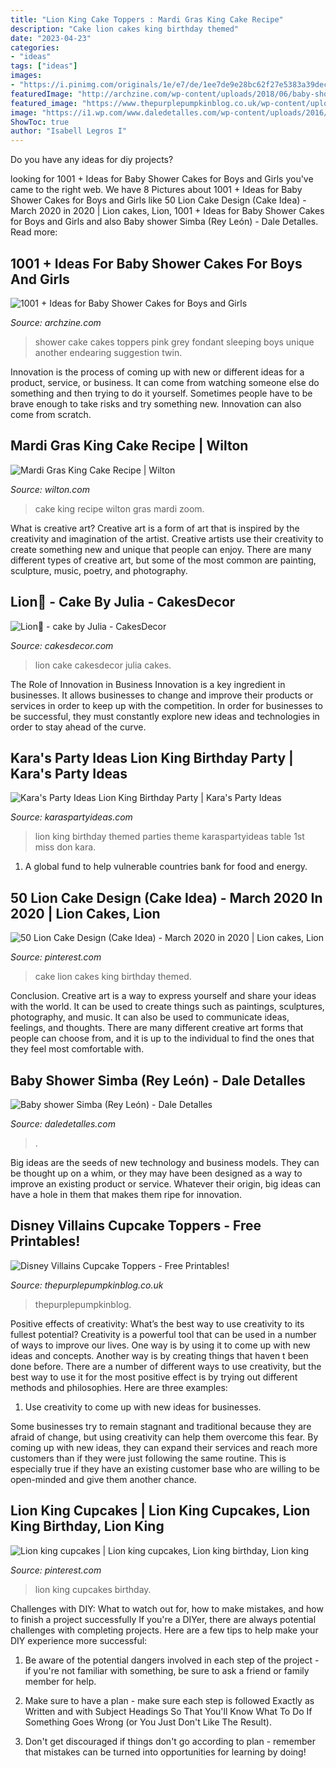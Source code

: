 ```yaml
---
title: "Lion King Cake Toppers : Mardi Gras King Cake Recipe"
description: "Cake lion cakes king birthday themed"
date: "2023-04-23"
categories:
- "ideas"
tags: ["ideas"]
images:
- "https://i.pinimg.com/originals/1e/e7/de/1ee7de9e28bc62f27e5383a39dec7161.jpg"
featuredImage: "http://archzine.com/wp-content/uploads/2018/06/baby-shower-cake-toppers-girl-little-sleeping-baby-figurine-with-pink-cap-and-grey-diaper-resting-on-a-small-grey-pillow-all-made-from-fondant-on-top-of-a-white-cake-decorated-with-pearls.jpg"
featured_image: "https://www.thepurplepumpkinblog.co.uk/wp-content/uploads/2015/10/Free-Disney-Villains-Cupcake-Toppers-Printable.jpg"
image: "https://i1.wp.com/www.daledetalles.com/wp-content/uploads/2016/07/baby-shower-simba16.jpg"
ShowToc: true
author: "Isabell Legros I"
---
```



Do you have any ideas for diy projects?

	

		
looking for 1001 + Ideas for Baby Shower Cakes for Boys and Girls you've came to the right web. We have 8 Pictures about 1001 + Ideas for Baby Shower Cakes for Boys and Girls like 50 Lion Cake Design (Cake Idea) - March 2020 in 2020 | Lion cakes, Lion, 1001 + Ideas for Baby Shower Cakes for Boys and Girls and also Baby shower Simba (Rey León) - Dale Detalles. Read more:
		
    
## 1001 + Ideas For Baby Shower Cakes For Boys And Girls

<img loading=lazy src="http://archzine.com/wp-content/uploads/2018/06/baby-shower-cake-toppers-girl-little-sleeping-baby-figurine-with-pink-cap-and-grey-diaper-resting-on-a-small-grey-pillow-all-made-from-fondant-on-top-of-a-white-cake-decorated-with-pearls.jpg" onerror="this.onerror=null;this.src='https://tse3.mm.bing.net/th?id=OIP.HKYZ0o4ZkAj9N0fPKebLgAHaGJ&amp;pid=15.1';" alt="1001 + Ideas for Baby Shower Cakes for Boys and Girls">

_Source: archzine.com_

>shower cake cakes toppers pink grey fondant sleeping boys unique another endearing suggestion twin. 

	

Innovation is the process of coming up with new or different ideas for a product, service, or business. It can come from watching someone else do something and then trying to do it yourself. Sometimes people have to be brave enough to take risks and try something new. Innovation can also come from scratch.

    
## Mardi Gras King Cake Recipe | Wilton

<img loading=lazy src="https://www.wilton.com/dw/image/v2/AAWA_PRD/on/demandware.static/-/Sites-wilton-project-master/default/dw19f98129/images/project/WLRECIP-8790/KingCakeRecipe.jpg?sw=1440&amp;sh=750&amp;sm=fit" onerror="this.onerror=null;this.src='https://tse1.mm.bing.net/th?id=OIP.fvj561KF8i4GfC4RcMGx6gHaHa&amp;pid=15.1';" alt="Mardi Gras King Cake Recipe | Wilton">

_Source: wilton.com_

>cake king recipe wilton gras mardi zoom. 

	

What is creative art?
Creative art is a form of art that is inspired by the creativity and imagination of the artist. Creative artists use their creativity to create something new and unique that people can enjoy. There are many different types of creative art, but some of the most common are painting, sculpture, music, poetry, and photography.

    
## Lion🦁 - Cake By Julia - CakesDecor

<img loading=lazy src="https://pic.cakesdecor.com/m/xbhovjj3hftxvpcgwbsl.jpg" onerror="this.onerror=null;this.src='https://tse2.mm.bing.net/th?id=OIP.r9AO8fQcWOThyFo3miQczAHaJ3&amp;pid=15.1';" alt="Lion🦁 - cake by Julia - CakesDecor">

_Source: cakesdecor.com_

>lion cake cakesdecor julia cakes. 

	

The Role of Innovation in Business
Innovation is a key ingredient in businesses. It allows businesses to change and improve their products or services in order to keep up with the competition. In order for businesses to be successful, they must constantly explore new ideas and technologies in order to stay ahead of the curve.

    
## Kara&#039;s Party Ideas Lion King Birthday Party | Kara&#039;s Party Ideas

<img loading=lazy src="https://karaspartyideas.com/wp-content/uploads/2018/04/Lion-King-Birthday-Party-via-Karas-Party-Ideas-KarasPartyIdeas.com6_.jpeg" onerror="this.onerror=null;this.src='https://tse3.mm.bing.net/th?id=OIP.Nn-EGYLB5siPavyrJT0FpgHaLH&amp;pid=15.1';" alt="Kara&#039;s Party Ideas Lion King Birthday Party | Kara&#039;s Party Ideas">

_Source: karaspartyideas.com_

>lion king birthday themed parties theme karaspartyideas table 1st miss don kara. 

	

1. A global fund to help vulnerable countries bank for food and energy.

    
## 50 Lion Cake Design (Cake Idea) - March 2020 In 2020 | Lion Cakes, Lion

<img loading=lazy src="https://i.pinimg.com/736x/ee/5e/2c/ee5e2c3ba60a83216071e21e17ef8186.jpg" onerror="this.onerror=null;this.src='https://tse2.mm.bing.net/th?id=OIP.7_5c9UqY-RdI4bjLSsamHQHaJQ&amp;pid=15.1';" alt="50 Lion Cake Design (Cake Idea) - March 2020 in 2020 | Lion cakes, Lion">

_Source: pinterest.com_

>cake lion cakes king birthday themed. 

	

Conclusion.
Creative art is a way to express yourself and share your ideas with the world. It can be used to create things such as paintings, sculptures, photography, and music. It can also be used to communicate ideas, feelings, and thoughts. There are many different creative art forms that people can choose from, and it is up to the individual to find the ones that they feel most comfortable with.

    
## Baby Shower Simba (Rey León) - Dale Detalles

<img loading=lazy src="https://i1.wp.com/www.daledetalles.com/wp-content/uploads/2016/07/baby-shower-simba16.jpg" onerror="this.onerror=null;this.src='https://tse1.mm.bing.net/th?id=OIP.9dnYX0Op67LogwZ1jq59UQHaJ6&amp;pid=15.1';" alt="Baby shower Simba (Rey León) - Dale Detalles">

_Source: daledetalles.com_

>. 

	

Big ideas are the seeds of new technology and business models. They can be thought up on a whim, or they may have been designed as a way to improve an existing product or service. Whatever their origin, big ideas can have a hole in them that makes them ripe for innovation.

    
## Disney Villains Cupcake Toppers - Free Printables!

<img loading=lazy src="https://www.thepurplepumpkinblog.co.uk/wp-content/uploads/2015/10/Free-Disney-Villains-Cupcake-Toppers-Printable.jpg" onerror="this.onerror=null;this.src='https://tse4.mm.bing.net/th?id=OIP.FIQKkWgqvUpai938GttgHAHaLH&amp;pid=15.1';" alt="Disney Villains Cupcake Toppers - Free Printables!">

_Source: thepurplepumpkinblog.co.uk_

>thepurplepumpkinblog. 

	

Positive effects of creativity: What’s the best way to use creativity to its fullest potential?
Creativity is a powerful tool that can be used in a number of ways to improve our lives. One way is by using it to come up with new ideas and concepts. Another way is by creating things that haven t been done before. There are a number of different ways to use creativity, but the best way to use it for the most positive effect is by trying out different methods and philosophies. Here are three examples:
1. Use creativity to come up with new ideas for businesses.

Some businesses try to remain stagnant and traditional because they are afraid of change, but using creativity can help them overcome this fear. By coming up with new ideas, they can expand their services and reach more customers than if they were just following the same routine. This is especially true if they have an existing customer base who are willing to be open-minded and give them another chance.

    
## Lion King Cupcakes | Lion King Cupcakes, Lion King Birthday, Lion King

<img loading=lazy src="https://i.pinimg.com/originals/1e/e7/de/1ee7de9e28bc62f27e5383a39dec7161.jpg" onerror="this.onerror=null;this.src='https://tse1.mm.bing.net/th?id=OIP.4ZfA9ht17r4rw-0mXRACPgHaD-&amp;pid=15.1';" alt="Lion king cupcakes | Lion king cupcakes, Lion king birthday, Lion king">

_Source: pinterest.com_

>lion king cupcakes birthday. 

	

Challenges with DIY: What to watch out for, how to make mistakes, and how to finish a project successfully
If you're a DIYer, there are always potential challenges with completing projects. Here are a few tips to help make your DIY experience more successful: 
1. Be aware of the potential dangers involved in each step of the project - if you're not familiar with something, be sure to ask a friend or family member for help.

2. Make sure to have a plan - make sure each step is followed Exactly as Written and with Subject Headings So That You'll Know What To Do If Something Goes Wrong (or You Just Don't Like The Result).

3. Don't get discouraged if things don't go according to plan - remember that mistakes can be turned into opportunities for learning by doing!

